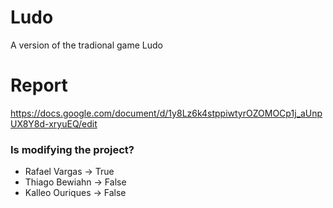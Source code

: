 # Ludo
A version of the tradional game Ludo

# Report
https://docs.google.com/document/d/1y8Lz6k4stppiwtyrOZOMOCp1j_aUnpUX8Y8d-xryuEQ/edit

### Is modifying the project?
- Rafael Vargas -> True
- Thiago Bewiahn -> False
- Kalleo Ouriques -> False


 
